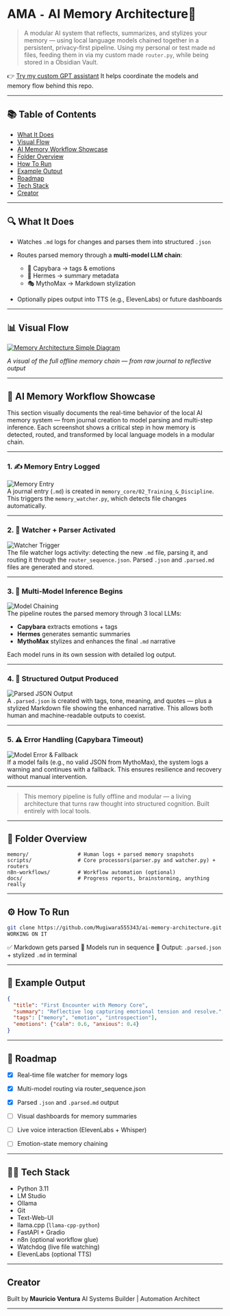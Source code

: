 # AMA `-` AI Memory Architecture🧠

> A modular AI system that reflects, summarizes, and stylizes your memory — using local language models chained together in a persistent, privacy-first pipeline. Using my personal or test made `md` files, feeding them in via my custom made `router.py`, while being stored in a Obsidian Vault.


👉 [Try my custom GPT assistant](https://chatgpt.com/g/g-686d56d1a8048191bd32fdb5704d2eb4-memoryarchitect-gpt?model=o4-mini)
It helps coordinate the models and memory flow behind this repo.

---

## 📚 Table of Contents

- [What It Does](#-what-it-does)
- [Visual Flow](#-visual-flow)
- [AI Memory Workflow Showcase](#-ai-memory-workflow-showcase)
- [Folder Overview](#-folder-overview)
- [How To Run](#-how-to-run)
- [Example Output](#-example-output)
- [Roadmap](#-roadmap)
- [Tech Stack](#-tech-stack)
- [Creator](#-creator)

---

## 🔍 What It Does

* Watches `.md` logs for changes and parses them into structured `.json`
* Routes parsed memory through a **multi-model LLM chain**:

  * 🤍 Capybara → tags & emotions
  * 🧠 Hermes → summary metadata
  * 🎭 MythoMax → Markdown stylization
* Optionally pipes output into TTS (e.g., ElevenLabs) or future dashboards

---

## 📊 Visual Flow

[![Memory Architecture Simple Diagram](./docs/memory_flow_diagram_dark(2).png)](./docs/memory_flow_diagram_dark(2).png)

*A visual of the full offline memory chain — from raw journal to reflective output*

---

## 🧠 AI Memory Workflow Showcase

This section visually documents the real-time behavior of the local AI memory system — from journal creation to model parsing and multi-step inference. Each screenshot shows a critical step in how memory is detected, routed, and transformed by local language models in a modular chain.

---

### 1. ✍️ Memory Entry Logged

![Memory Entry](./docs/images/Screenshot-2025-07-12-035005.png)  
A journal entry (`.md`) is created in `memory_core/02_Training_&_Discipline`. This triggers the `memory_watcher.py`, which detects file changes automatically.

---

### 2. 🔁 Watcher + Parser Activated

![Watcher Trigger](./docs/images/Screenshot-2025-07-12-040512.png)  
The file watcher logs activity: detecting the new `.md` file, parsing it, and routing it through the `router_sequence.json`. Parsed `.json` and `.parsed.md` files are generated and stored.

---

### 3. 🧠 Multi-Model Inference Begins

![Model Chaining](./docs/images/Screenshot-2025-07-12-114321.png)  
The pipeline routes the parsed memory through 3 local LLMs:
- **Capybara** extracts emotions + tags  
- **Hermes** generates semantic summaries  
- **MythoMax** stylizes and enhances the final `.md` narrative  

Each model runs in its own session with detailed log output.

---

### 4. 📄 Structured Output Produced

![Parsed JSON Output](./docs/images/Screenshot-2025-07-12-202332.png)  
A `.parsed.json` is created with tags, tone, meaning, and quotes — plus a stylized Markdown file showing the enhanced narrative. This allows both human and machine-readable outputs to coexist.

---

### 5. ⚠️ Error Handling (Capybara Timeout)

![Model Error & Fallback](./docs/images/Screenshot-2025-07-12-213427.png)  
If a model fails (e.g., no valid JSON from MythoMax), the system logs a warning and continues with a fallback. This ensures resilience and recovery without manual intervention.

---

> This memory pipeline is fully offline and modular — a living architecture that turns raw thought into structured cognition. Built entirely with local tools.

---

## 📂 Folder Overview

```
memory/                # Human logs + parsed memory snapshots
scripts/               # Core processors(parser.py and watcher.py) + routers
n8n-workflows/         # Workflow automation (optional)
docs/                  # Progress reports, brainstorming, anything really
```

---

## ⚙️ How To Run

```bash
git clone https://github.com/Mugiwara555343/ai-memory-architecture.git
WORKING ON IT
```

✅ Markdown gets parsed
🧠 Models run in sequence
📄 Output: `.parsed.json` + stylized `.md` in terminal

---

## 📆 Example Output

```json
{
  "title": "First Encounter with Memory Core",
  "summary": "Reflective log capturing emotional tension and resolve.",
  "tags": ["memory", "emotion", "introspection"],
  "emotions": {"calm": 0.6, "anxious": 0.4}
}
```

---


## 🧱 Roadmap

- [x] Real-time file watcher for memory logs
- [x] Multi-model routing via router_sequence.json
- [x] Parsed `.json` and `.parsed.md` output
- [ ] Visual dashboards for memory summaries
- [ ] Live voice interaction (ElevenLabs + Whisper)
- [ ] Emotion-state memory chaining


---

## 👷️‍♂️ Tech Stack

* Python 3.11
* LM Studio
* Ollama
* Git
* Text-Web-UI
* llama.cpp (`llama-cpp-python`)
* FastAPI + Gradio
* n8n (optional workflow glue)
* Watchdog (live file watching)
* ElevenLabs (optional TTS)

---

## Creator

Built by **Mauricio Ventura**
AI Systems Builder | Automation Architect


---
